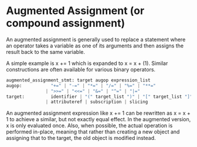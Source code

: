 # Augmented Assignment (or compound assignment)

An augmented assignment is generally used to replace a statement where an operator takes a variable as one of its arguments and then assigns the result back to the same variable.

A simple example is x += 1 which is expanded to x = x + (1). Similar constructions are often available for various binary operators.

```python
augmented_assignment_stmt: target augop expression_list
augop:           "+=" | "-=" | "*=" | "/=" | "%=" | "**="
               | ">>=" | "<<=" | "&=" | "^=" | "|="
target:          identifier | "(" target_list ")" | "[" target_list "]"
               | attributeref | subscription | slicing
```
An augmented assignment expression like x += 1 can be rewritten as x = x + 1 to achieve a similar, but not exactly equal effect. 
In the augmented version, x is only evaluated once. Also, when possible, the actual operation is performed in-place, 
meaning that rather than creating a new object and assigning that to the target, the old object is modified instead.
